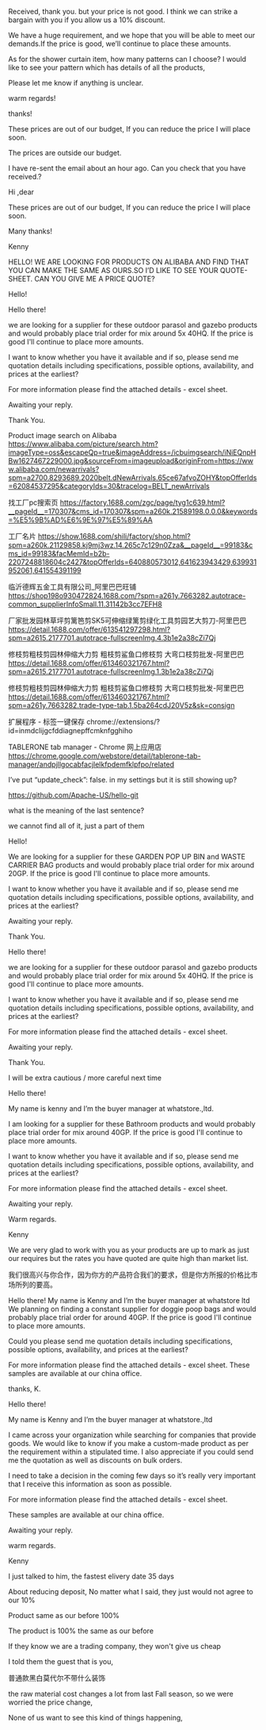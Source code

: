 Received, thank you. but your price is not good. I think we can strike a bargain with you if you allow us a 10% discount.

We have a huge requirement, and we hope that you will be able to meet our demands.If the price is good, we’ll continue to place these amounts.

As for the shower curtain item, how many patterns can I choose? I would like to see your pattern which has details of all the products,

Please let me know if anything is unclear.

warm regards!

thanks!



These prices are out of our budget, If you can reduce the price I will place soon.

The prices are outside our budget.



I have re-sent the email about an hour ago. Can you check that you have received.?



Hi ,dear

These prices are out of our budget, If you can reduce the price I will place soon.

Many thanks!

Kenny



HELLO! WE ARE LOOKING FOR PRODUCTS ON ALIBABA AND FIND THAT YOU CAN MAKE THE SAME AS OURS.SO I’D LIKE TO SEE YOUR QUOTE-SHEET.
CAN YOU GIVE ME A PRICE QUOTE?

Hello!









Hello there!

we are looking for a supplier for these outdoor parasol and gazebo products and would probably place trial order for mix around 5x 40HQ. If the price is good I'll continue to place more amounts. 

I want to know whether you have it available and if so, please send me quotation details including specifications, possible options, availability, and prices at the earliest?

For more information please find the attached details - excel sheet.

Awaiting your reply.

Thank You.





Product image search on Alibaba
https://www.alibaba.com/picture/search.htm?imageType=oss&escapeQp=true&imageAddress=/icbuimgsearch/iNiEQnpHBw1627467229000.jpg&sourceFrom=imageupload&originFrom=https://www.alibaba.com/newarrivals?spm=a2700.8293689.2020belt.dNewArrivals.65ce67afvoZOHY&topOfferIds=62084537295&categoryIds=30&tracelog=BELT_newArrivals

找工厂pc搜索页
https://factory.1688.com/zgc/page/tyg1c639.html?__pageId__=170307&cms_id=170307&spm=a260k.21589198.0.0.0&keywords=%E5%9B%AD%E6%9E%97%E5%89%AA

工厂名片
https://show.1688.com/shili/factory/shop.html?spm=a260k.21129858.kj9mj3wz.14.265c7c129n0Zza&__pageId__=99183&cms_id=99183&facMemId=b2b-2207248818604c2427&topOfferIds=640880573012,641623943429,639931952061,641554391199

临沂德辉五金工具有限公司_阿里巴巴旺铺
https://shop198o930472824.1688.com/?spm=a261y.7663282.autotrace-common_supplierInfoSmall.11.31142b3cc7EFH8

厂家批发园林草坪剪篱笆剪SK5可伸缩绿篱剪绿化工具剪园艺大剪刀-阿里巴巴
https://detail.1688.com/offer/613541297298.html?spm=a2615.2177701.autotrace-fullscreenImg.4.3b1e2a38cZi7Qj

修枝剪粗枝剪园林伸缩大力剪 粗枝剪鲨鱼口修枝剪 大弯口枝剪批发-阿里巴巴
https://detail.1688.com/offer/613460321767.html?spm=a2615.2177701.autotrace-fullscreenImg.1.3b1e2a38cZi7Qj

修枝剪粗枝剪园林伸缩大力剪 粗枝剪鲨鱼口修枝剪 大弯口枝剪批发-阿里巴巴
https://detail.1688.com/offer/613460321767.html?spm=a261y.7663282.trade-type-tab.1.5ba264cdJ20V5z&sk=consign

扩展程序 - 标签一键保存
chrome://extensions/?id=inmdclijgcfddiagnepffcmknfgghiho

TABLERONE tab manager - Chrome 网上应用店
https://chrome.google.com/webstore/detail/tablerone-tab-manager/andpjllgocabfacjlelkfpdemfklpfpo/related



I’ve put “update_check”: false. in my settings but it is still showing up?

 https://github.com/Apache-US/hello-git

what is the meaning of the last sentence?

we cannot find all of it, just a part of them 

Hello!

We are looking for a supplier for these GARDEN POP UP BIN and  WASTE CARRIER BAG products and would probably place trial order for mix around 20GP. If the price is good I'll continue to place more amounts. 

I want to know whether you have it available and if so, please send me quotation details including specifications, possible options, availability, and prices at the earliest?

Awaiting your reply.

Thank You.



Hello there!

we are looking for a supplier for these outdoor parasol and gazebo products and would probably place trial order for mix around 5x 40HQ. If the price is good I'll continue to place more amounts. 

I want to know whether you have it available and if so, please send me quotation details including specifications, possible options, availability, and prices at the earliest?

For more information please find the attached details - excel sheet.

Awaiting your reply.

Thank You.



I will be extra cautious / more careful next time







Hello there!

My name is kenny and I’m the buyer manager at whatstore.,ltd.

I am looking for a supplier for these Bathroom products and would probably place trial order for mix around 40GP. If the price is good I'll continue to place more amounts. 

I want to know whether you have it available and if so, please send me quotation details including specifications, possible options, availability, and prices at the earliest?

For more information please find the attached details - excel sheet.



Awaiting your reply.

Warm regards.

Kenny



We are very glad to work with you as your products are up to mark as just our requires but the rates you have quoted are quite high than market list.

我们很高兴与你合作，因为你方的产品符合我们的要求，但是你方所报的价格比市场所列的要高。







Hello there!
My name is Kenny and I’m the buyer manager at whatstore ltd
We planning on finding a constant supplier for doggie poop bags and would probably place trial order for around 40GP. 
If the price is good I'll continue to place more amounts. 

Could you please send me quotation details including specifications, possible options, availability, and prices at the earliest?

For more information please find the attached details - excel sheet.
These samples are available at our china office.

thanks, 
K.



Hello there!

My name is Kenny and I’m the buyer manager at whatstore.,ltd

I came across your organization while searching for companies that provide goods.
We would like to know if you make a custom-made product as per the requirement within a stipulated time.
I also appreciate if you could send me the quotation as well as discounts on bulk orders. 

I need to take a decision in the coming few days so it’s really very important that I receive this information as soon as possible. 

For more information please find the attached details - excel sheet.

These samples are available at our china office.

Awaiting your reply.

warm regards.

Kenny







I just talked to him, the fastest elivery date 35 days 

About reducing deposit, No matter what I said, they just would not agree to our 10%

Product same as our before 100%



The product is 100% the same as our before



If they know we are a trading company, they won't give us cheap

I told them the guest that is you,

普通款黑白莫代尔不带什么装饰





the raw material cost changes a lot from last Fall season, so we were worried the price change, 

None of us want to see this kind of things happening,